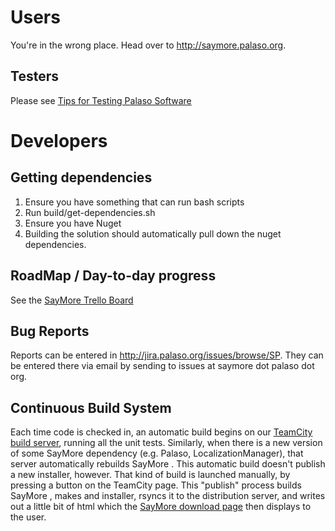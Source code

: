 # Users

You're in the wrong place. Head over to http://saymore.palaso.org.

## Testers

Please see [Tips for Testing Palaso Software](https://docs.google.com/document/d/1dkp0edjJ8iqkrYeXdbQJcz3UicyilLR7GxMRIUAGb1E/edit)

# Developers

## Getting dependencies

1. Ensure you have something that can run bash scripts
1. Run build/get-dependencies.sh
1. Ensure you have Nuget
1. Building the solution should automatically pull down the nuget dependencies.

## RoadMap / Day-to-day progress

See the [SayMore Trello Board](https://trello.com/board/saymore/4f1213c597586fed5d005bac)

## Bug Reports

Reports can be entered in http://jira.palaso.org/issues/browse/SP.  They can be entered there via email by sending to issues at saymore dot palaso dot org.

## Continuous Build System

Each time code is checked in, an automatic build begins on our [TeamCity build server](http://build.palaso.org/project.html?projectId=project16&tab=projectOverview), running all the unit tests. Similarly, when there is a new version of some SayMore dependency (e.g. Palaso, LocalizationManager), that server automatically rebuilds SayMore . This automatic build doesn't publish a new installer, however. That kind of build is launched manually, by pressing a button on the TeamCity page.  This "publish" process builds SayMore , makes and installer, rsyncs it to the distribution server, and writes out a little bit of html which the [SayMore download page](http://SayMore.palaso.org/download/) then displays to the user.
